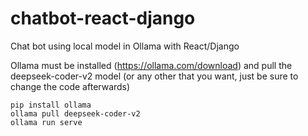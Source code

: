 # chatbot-react-django
Chat bot using local model in Ollama with React/Django

Ollama must be installed (https://ollama.com/download) and pull the deepseek-coder-v2 model (or any other that you want, just be sure to change the code afterwards)

   ```
   pip install ollama
   ollama pull deepseek-coder-v2
   ollama run serve
   ```